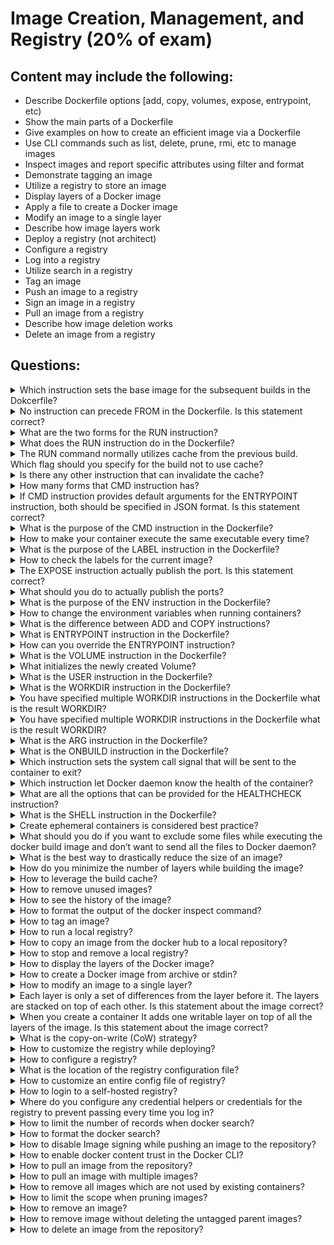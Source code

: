 # Image Creation, Management, and Registry (20% of exam)

## Content may include the following:

* Describe Dockerfile options [add, copy, volumes, expose, entrypoint, etc)
* Show the main parts of a Dockerfile
* Give examples on how to create an efficient image via a Dockerfile
* Use CLI commands such as list, delete, prune, rmi, etc to manage images
* Inspect images and report specific attributes using filter and format
* Demonstrate tagging an image
* Utilize a registry to store an image
* Display layers of a Docker image
* Apply a file to create a Docker image
* Modify an image to a single layer
* Describe how image layers work
* Deploy a registry (not architect)
* Configure a registry
* Log into a registry
* Utilize search in a registry
* Tag an image
* Push an image to a registry
* Sign an image in a registry
* Pull an image from a registry
* Describe how image deletion works
* Delete an image from a registry

## Questions:

<details><summary>Which instruction sets the base image for the subsequent builds in the Dokcerfile?</summary>
<p>

```
FROM
```
</p>
</details>

<details><summary>No instruction can precede FROM in the Dockerfile. Is this statement correct?</summary>
<p>

```
No. ARG is the only instruction can precede FROM
```
</p>
</details>

<details><summary>What are the two forms for the RUN instruction?</summary>
<p>

```
shell form: RUN <command>
exec form: RUN ["executable", "param1", "param2"]
```
</p>
</details>

<details><summary>What does the RUN instruction do in the Dockerfile?</summary>
<p>

```
The RUN instruction will execute any commands in a new layer on top of the current image and commit the results.
```
</p>
</details>

<details><summary>The RUN command normally utilizes cache from the previous build. Which flag should you specify for the build not to use cache?</summary>
<p>

```
--no-cache
docker build --no-cache .
```
</p>
</details>

<details><summary>Is there any other instruction that can invalidate the cache?</summary>
<p>

```
Yes. ADD
```
</p>
</details>

<details><summary>How many forms that CMD instruction has?</summary>
<p>

```
CMD ["executable","param1","param2"] (exec form, this is the preferred form)
CMD ["param1","param2"] (as default parameters to ENTRYPOINT)
CMD command param1 param2 (shell form)
```
</p>
</details>

<details><summary>If CMD instruction provides default arguments for the ENTRYPOINT instruction, both should be specified in JSON format. Is this statement correct?</summary>
<p>

```
Yes
```
</p>
</details>

<details><summary>What is the purpose of the CMD instruction in the Dockerfile?</summary>
<p>

```
The main purpose of a CMD is to provide defaults for an executing container. These defaults can include an executable, or they can omit the executable, in which case you must specify an ENTRYPOINT instruction as well.
```
</p>
</details>

<details><summary>How to make your container execute the same executable every time?</summary>
<p>

```
use ENTRYPOINT in combination with CMD
```
</p>
</details>

<details><summary>What is the purpose of the LABEL instruction in the Dockerfile?</summary>
<p>

```
It adds metadata to the Image
```
</p>
</details>


<details><summary>How to check the labels for the current image?</summary>
<p>

```
docker inspect // Under Labels section
```
</p>
</details>

<details><summary> The EXPOSE instruction actually publish the port. Is this statement correct?</summary>
<p>

```
No. It serves as a type of documentation between the image publisher and image consumer
```
</p>
</details>

<details><summary>What should you do to actually publish the ports?</summary>
<p>

```
use -p flag when running a container
```
</p>
</details>

<details><summary>What is the purpose of the ENV instruction in the Dockerfile?</summary>
<p>

```
ENV <key> <value>
an ENV instruction sets the enviroment value to the key and it is available for the subsequent build steps and in the running container as well.
```
</p>
</details>

<details><summary>How to change the environment variables when running containers?</summary>
<p>

```
docker run --env <key>=<value>
```
</p>
</details>

<details><summary>What is the difference between ADD and COPY instructions?</summary>
<p>

```
ADD [--chown=<user>:<group>] <src>... <dest>
The ADD instruction copies new files, directories or remote file URLs from <src> and adds them to the filesystem of the image at the path <dest>.
COPY [--chown=<user>:<group>] <src>... <dest>
The COPY instruction copies new files or directories from <src> and adds them to the filesystem of the container at the path <dest>.
```
</p>
</details>

<details><summary>What is ENTRYPOINT instruction in the Dockerfile?</summary>
<p>

```
An ENTRYPOINT allows you to configure a container that will run as an executable.
Command line arguments to docker run <image> will be appended after all elements in an exec form ENTRYPOINT, and will override all elements specified using CMD.
```
</p>
</details>

<details><summary>How can you override the ENTRYPOINT instruction?</summary>
<p>

```
docker run --entrypoint
```
</p>
</details>

<details><summary>What is the VOLUME instruction in the Dockerfile?</summary>
<p>

```
The VOLUME instruction creates a mount point with the specified name and marks it as holding externally mounted volumes from native host or other containers.
```
</p>
</details>

<details><summary>What initializes the newly created Volume?</summary>
<p>

```
docker run -v
```
</p>
</details>

<details><summary>What is the USER instruction in the Dockerfile?</summary>
<p>

```
The USER instruction sets the user name (or UID) and optionally the user group (or GID) to use when running the image and for any RUN, CMD and ENTRYPOINT instructions that follow it in the Dockerfile.
```
</p>
</details>

<details><summary>What is the WORKDIR instruction in the Dockerfile?</summary>
<p>

```
The WORKDIR instruction sets the working directory for any RUN, CMD, ENTRYPOINT, COPY and ADD instructions that follow it in the Dockerfile.
```
</p>
</details>

<details><summary>You have specified multiple WORKDIR instructions in the Dockerfile what is the result WORKDIR?</summary>
<p>

```
WORKDIR /a
WORKDIR b
WORKDIR c

RUN pwd
result: /a/b/c
```
</p>
</details>


<details><summary>You have specified multiple WORKDIR instructions in the Dockerfile what is the result WORKDIR?</summary>
<p>

```
WORKDIR /a
WORKDIR /b
WORKDIR c

RUN pwd
result: /b/c
```
</p>
</details>


<details><summary> What is the ARG instruction in the Dockerfile?</summary>
<p>

```
ARG <name>[=<default value>]
The ARG instruction defines a variable that users can pass at build-time to the builder with the docker build command using the --build-arg <varname>=<value> flag.
```
</p>
</details>

<details><summary>What is the ONBUILD instruction in the Dockerfile?</summary>
<p>

```
The ONBUILD instruction adds to the image a trigger instruction to be executed at a later time, when the image is used as the base for another build.
```
</p>
</details>


<details><summary>Which instruction sets the system call signal that will be sent to the container to exit?</summary>
<p>

```
STOPSIGNAL signal
```
</p>
</details>

<details><summary>Which instruction let Docker daemon know the health of the container?</summary>
<p>

```
HEALTHCHECK
```
</p>
</details>

<details><summary>What are all the options that can be provided for the HEALTHCHECK instruction?</summary>
<p>

```
--interval=DURATION (default: 30s)
--timeout=DURATION (default: 30s)
--start-period=DURATION (default: 0s)
--retries=N (default: 3)
```
</p>
</details>

<details><summary>What is the SHELL instruction in the Dockerfile?</summary>
<p>

```
The SHELL instruction allows the default shell used for the shell form of commands to be overridden. The default shell on Linux is ["/bin/sh", "-c"], and on Windows is ["cmd", "/S", "/C"]. The SHELL instruction must be written in JSON form in a Dockerfile.
```
</p>
</details>

<details><summary>Create ephemeral containers is considered best practice?</summary>
<p>

```
Yes
```
</p>
</details>

<details><summary>What should you do if you want to exclude some files while executing the docker build image and don’t want to send all the files to Docker daemon?</summary>
<p>

```
use .dockerignore file
```
</p>
</details>

<details><summary>What is the best way to drastically reduce the size of an image?</summary>
<p>

```
Multi Stage Builds
```
</p>
</details>

<details><summary>How do you minimize the number of layers while building the image?</summary>
<p>

```
Only the instructions RUN, COPY, ADD create layers.
Where possible, use multi-stage builds, and only copy the artifacts you need into the final image.
sort multi line arguments
RUN apt-get update && apt-get install -y \
  bzr \
  cvs \
  git \
  mercurial \
  subversion
```
</p>
</details>

<details><summary>How to leverage the build cache?</summary>
<p>

```
Put instructions that likely to change often at the bottom of the dockerfile.
```
</p>
</details>


<details><summary>How to remove unused images?</summary>
<p>

```
docker image prune
```
</p>
</details>

<details><summary>How to see the history of the image?</summary>
<p>

```
docker image history
```
</p>
</details>

<details><summary>How to format the output of the docker inspect command?</summary>
<p>

```
by using --format flag
//examples
docker inspect --format='{{range .NetworkSettings.Networks}}{{.MacAddress}}{{end}}' $INSTANCE_ID
docker inspect --format='{{.LogPath}}' $INSTANCE_ID
```
</p>
</details>

<details><summary>How to tag an image?</summary>
<p>

```
docker tag SOURCE_IMAGE[:TAG] TARGET_IMAGE[:TAG]
docker tag 0e5574283393 fedora/httpd:version1.0 // by id
docker tag httpd fedora/httpd:version1.0 // by name
docker tag httpd:test fedora/httpd:version1.0.test // by name and tag
docker tag 0e5574283393 myregistryhost:5000/fedora/httpd:version1.0
```
</p>
</details>

<details><summary>How to run a local registry?</summary>
<p>

```
docker run -d -p 5000:5000 --restart=always --name registry registry:2
```
</p>
</details>

<details><summary>How to copy an image from the docker hub to a local repository?</summary>
<p>

```
// pull an image from the Docker Hub
docker pull ubuntu
// tag an image
docker tag ubuntu:16.04 localhost:5000/my-ubuntu
// push the image
docker push localhost:5000/my-ubuntu
```
</p>
</details>


<details><summary>How to stop and remove a local registry?</summary>
<p>

```
docker container stop registry && docker container rm -v registry
```
</p>
</details>

<details><summary>How to display the layers of the Docker image?</summary>
<p>

```
docker image inspect //under Layers section
```
</p>
</details>

<details><summary>How to create a Docker image from archive or stdin?</summary>
<p>

```
docker image load
// example
docker image load -i example.tar
```
</p>
</details>

<details><summary>How to modify an image to a single layer?</summary>
<p>

```
// take any multiple layer image
// run the container
docker export <container> > single-layer.tar
docker import /path/to/single-layer.tar
// check the history
docker image history
```
</p>
</details>

<details><summary>Each layer is only a set of differences from the layer before it. The layers are stacked on top of each other. Is this statement about the image correct?</summary>
<p>

```
Yes
```
</p>
</details>

<details><summary>When you create a container It adds one writable layer on top of all the layers of the image. Is this statement about the image correct?</summary>
<p>

```
yes
```
</p>
</details>


<details><summary>What is the copy-on-write (CoW) strategy?</summary>
<p>

```
Copy-on-write is a strategy of sharing and copying files for maximum efficiency. If a file or directory exists in a lower layer within the image, and another layer (including the writable layer) needs read access to it, it just uses the existing file. The first time another layer needs to modify the file (when building the image or running the container), the file is copied into that layer and modified. This minimizes I/O and the size of each of the subsequent layers.
```
</p>
</details>


<details><summary>How to customize the registry while deploying?</summary>
<p>

```
// customize published port
docker run -d \
  -p 5001:5000 \
  --name registry-test \
  registry:2
// If you want to change the port the registry listens on within the container
docker run -d \
  -e REGISTRY_HTTP_ADDR=0.0.0.0:5001 \
  -p 5001:5001 \
  --name registry-test \
  registry:2
// storage customization
docker run -d \
  -p 5000:5000 \
  --restart=always \
  --name registry \
  -v /mnt/registry:/var/lib/registry \
  registry:2
```
</p>
</details>

<details><summary>How to configure a registry?</summary>
<p>

```
The Registry configuration is based on a YAML file. you can specify a configuration variable from the environment by passing -e arguments to your docker run stanza or from within a Dockerfile using the ENV instruction.
// for example you have a configuration like this for root directory
storage:
  filesystem:
    rootdirectory: /var/lib/registry
// you can create environment variable like this
REGISTRY_STORAGE_FILESYSTEM_ROOTDIRECTORY=/somewhere
it will change from /var/lib/registry to /somewhere
```
</p>
</details>

<details><summary>What is the location of the registry configuration file?</summary>
<p>

```
/etc/docker/registry/config.yml
```
</p>
</details>


<details><summary>How to customize an entire config file of registry?</summary>
<p>

```
docker run -d -p 5000:5000 --restart=always --name registry \
             -v `pwd`/config.yml:/etc/docker/registry/config.yml \
             registry:2
```
</p>
</details>

<details><summary>How to login to a self-hosted registry?</summary>
<p>

```
docker login localhost:5000
```
</p>
</details>

<details><summary>Where do you configure any credential helpers or credentials for the registry to prevent passing every time you log in?</summary>
<p>

```
/etc/docker/daemon.json
```
</p>
</details>


<details><summary>How to limit the number of records when docker search?</summary>
<p>

```
docker search nginx --limit=2
```
</p>
</details>

<details><summary>How to format the docker search?</summary>
<p>

```
docker search --format "{{.Name}}: {{.StarCount}}" nginx
```
</p>
</details>

<details><summary>How to disable Image signing while pushing an image to the repository?</summary>
<p>

```
docker push [OPTIONS] NAME[:TAG]
--disable-content-trust=true
```
</p>
</details>

<details><summary>How to enable docker content trust in the Docker CLI?</summary>
<p>

```
export DOCKER_CONTENT_TRUST=1
docker push <dtr-domain>/<repository>/<image>:<tag>
```
</p>
</details>

<details><summary>How to pull an image from the repository?</summary>
<p>

```
docker pull [OPTIONS] NAME[:TAG|@DIGEST]
// pulling from docker hub by default
docker pull debian
// pulling from other repositories
docker pull myregistry.local:5000/testing/test-image
```
</p>
</details>

<details><summary>How to pull an image with multiple images?</summary>
<p>

```
-a or --all-tags
docker pull --all-tags fedora
```
</p>
</details>

<details><summary>How to remove all images which are not used by existing containers?</summary>
<p>

```
docker image prune -a
```
</p>
</details>

<details><summary>How to limit the scope when pruning images?</summary>
<p>

```
by uisng --filter flag
docker image prune -a --filter "until=24h"
```
</p>
</details>

<details><summary>How to remove an image?</summary>
<p>

```
docker rmi <IMAGE ID>
```
</p>
</details>

<details><summary>How to remove image without deleting the untagged parent images?</summary>
<p>

```
docker rmi --no-prune <IMAGE ID>
```
</p>
</details>

<details><summary>How to delete an image from the repository?</summary>
<p>

```
login into DTR web UI
go to the TAGS section delete the specific TAG 
you can also delete all images by deleting the entire repository
```
</p>
</details>
